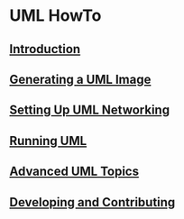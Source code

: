 # UML HowTo

## [Introduction](Introduction.md)
## [Generating a UML Image](GeneratingAnImage.md)
## [Setting Up UML Networking](Networking.md)
## [Running UML](RunningUML.md)
## [Advanced UML Topics](AdvancedUML.md)
## [Developing and Contributing](Developing.md)


